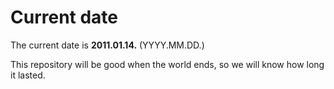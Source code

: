 # Current date

The current date is **2011.01.14.** (YYYY.MM.DD.)

This repository will be good when the world ends, so we will know how long it lasted.